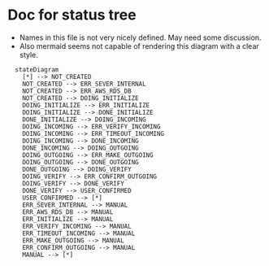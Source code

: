# Doc for status tree

- Names in this file is not very nicely defined. May need some discussion.
- Also mermaid seems not capable of rendering this diagram with a clear style.

```mermaid
  stateDiagram
    [*] --> NOT_CREATED
    NOT_CREATED --> ERR_SEVER_INTERNAL
    NOT_CREATED --> ERR_AWS_RDS_DB
    NOT_CREATED --> DOING_INITIALIZE
    DOING_INITIALIZE --> ERR_INITIALIZE
    DOING_INITIALIZE --> DONE_INITIALIZE
    DONE_INITIALIZE --> DOING_INCOMING
    DOING_INCOMING --> ERR_VERIFY_INCOMING
    DOING_INCOMING --> ERR_TIMEOUT_INCOMING
    DOING_INCOMING --> DONE_INCOMING
    DONE_INCOMING --> DOING_OUTGOING
    DOING_OUTGOING --> ERR_MAKE_OUTGOING
    DOING_OUTGOING --> DONE_OUTGOING
    DONE_OUTGOING --> DOING_VERIFY
    DOING_VERIFY --> ERR_CONFIRM_OUTGOING
    DOING_VERIFY --> DONE_VERIFY
    DONE_VERIFY --> USER_CONFIRMED
    USER_CONFIRMED --> [*]
    ERR_SEVER_INTERNAL --> MANUAL
    ERR_AWS_RDS_DB --> MANUAL
    ERR_INITIALIZE --> MANUAL
    ERR_VERIFY_INCOMING --> MANUAL
    ERR_TIMEOUT_INCOMING --> MANUAL
    ERR_MAKE_OUTGOING --> MANUAL
    ERR_CONFIRM_OUTGOING --> MANUAL
    MANUAL --> [*]
```

